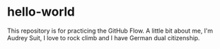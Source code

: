 # hello-world
This repository is for practicing the GitHub Flow.
A little bit about me, I'm Audrey Suit, I love to rock climb and I have German dual citizenship.
